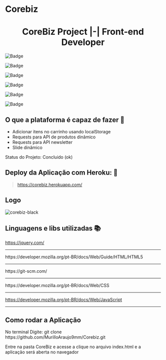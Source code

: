 # Corebiz
<h1 align="center"> CoreBiz Project |-| Front-end Developer </h1>

![Badge](https://img.shields.io/static/v1?label=html5&message=markuplanguage&color=blue&style=for-the-badge&logo=HTML5)

![Badge](https://img.shields.io/static/v1?label=CSS3&message=STYLESHEET&color=blue&style=for-the-badge&logo=CSS3)

![Badge](https://img.shields.io/static/v1?label=git&message=VERSIONCONTROL&color=blue&style=for-the-badge&logo=GIT)

![Badge](https://img.shields.io/static/v1?label=JAVASCRIPT&message=JAVASCRIPT&color=blue&style=for-the-badge&logo=JAVASCRIPT)

![Badge](https://img.shields.io/static/v1?label=jquery&message=lib&color=blue&style=for-the-badge&logo=JQUERY)


![Badge](https://img.shields.io/static/v1?label=HEROKU&message=HEROKU&color=79589F&style=for-the-badge&logo=HEROKU)



## O que a plataforma é capaz de fazer :checkered_flag:

<ul>
    <li>Adicionar itens no carrinho usando localStorage</li>
    <li>Requests para API de produtos dinâmico</li>
    <li>Requests para API newsletter</li>
    <li>Slide dinâmico</li>
</ul>

Status do Projeto: Concluido (ok)

## Deploy da Aplicação com Heroku: :dash:

> https://corebiz.herokuapp.com/

## Logo
![corebiz-black](https://user-images.githubusercontent.com/26441702/118388458-0037ae80-b5fb-11eb-8020-c27bca070bbd.jpg)


## Linguagens e libs utilizadas :books:

https://jquery.com/
<hr>
https://developer.mozilla.org/pt-BR/docs/Web/Guide/HTML/HTML5
<hr>
https://git-scm.com/
<hr>
https://developer.mozilla.org/pt-BR/docs/Web/CSS
<hr>

https://developer.mozilla.org/pt-BR/docs/Web/JavaScript
<hr>

## Como rodar a Aplicação

<p>No terminal Digite: git clone https://github.com/MurilloAraujo9mm/Corebiz.git


<p> Entre na pasta  CoreBiz  e acesse a clique no arquivo index.html e a aplicação será aberta no navegador</p>

